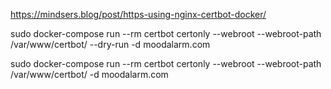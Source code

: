<!-- SSL - Certbot -->
https://mindsers.blog/post/https-using-nginx-certbot-docker/

<!-- Commands: -->
<!-- Dry run -->
sudo docker-compose run --rm  certbot certonly --webroot --webroot-path /var/www/certbot/ --dry-run -d moodalarm.com

<!-- Generate certificates -->
sudo docker-compose run --rm  certbot certonly --webroot --webroot-path /var/www/certbot/ -d moodalarm.com